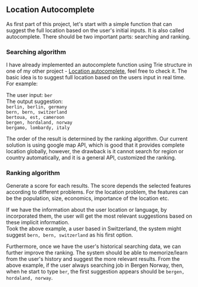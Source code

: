 ## Location Autocomplete
As first part of this project, let's start with a simple function that can suggest the full location based on the user's initial inputs.
It is also called autocomplete. There should be two important parts: searching and ranking.

### Searching algorithm
I have already implemented an autocomplete function using Trie structure in one of my other project - [Location autocomplete](https://algonotes.readthedocs.io/en/latest/Trie.html#autocomplete), feel free to check it.
The basic idea is to suggest full location based on the users input in real time. For example: <br>

The user input: `ber`<br>
The output suggestion:<br>
    `berlin, berlin, germany`<br>
    `bern, bern, switzerland`<br>
    `bertoua, est, cameroon`<br>
    `bergen, hordaland, norway`<br>
    `bergamo, lombardy, italy`<br>

The order of the result is determined by the ranking algorithm. Our current solution is using google map API, which is good that it provides complete location globally, however, the drawback is it cannot search for region or country automatically, and it is a general API, customized the ranking.

### Ranking algorithm
Generate a score for each results. The score depends the selected features according to different problems. For the location problem, the features can be the population, size, economics, importance of the location etc.

If we have the information about the user location or language, by incorporated them, the user will get the most relevant suggestions based on these implicit information. <br>
Took the above example, a user based in Switzerland, the system might suggest `bern, bern, switzerland` as his first option.

Furthermore, once we have the user's historical searching data, we can further improve the ranking. The system should be able to memorize/learn from the user's history and suggest the more relevant results. From the above example, if the user always searching job in Bergen Norway, then, when he start to type `ber`, the first suggestion appears should be `bergen, hordaland, norway`.
